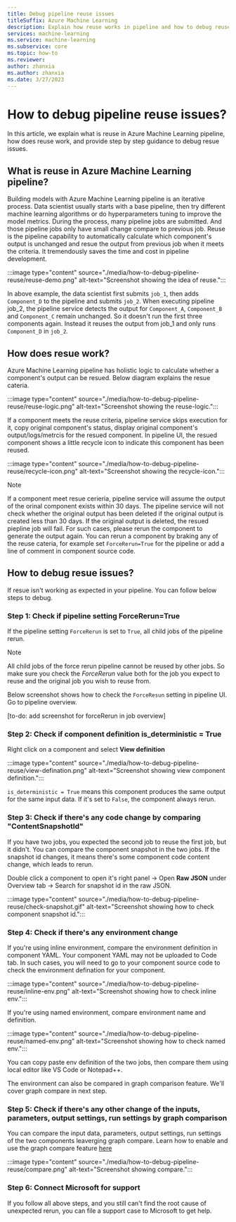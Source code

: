 ```yaml
---
title: Debug pipeline reuse issues
titleSuffix: Azure Machine Learning
description: Explain how reuse works in pipeline and how to debug reuse issues with component by component guidance
services: machine-learning
ms.service: machine-learning
ms.subservice: core
ms.topic: how-to
ms.reviewer: 
author: zhanxia
ms.author: zhanxia
ms.date: 3/27/2023
---
```


# How to debug pipeline reuse issues?

In this article, we explain what is reuse in Azure Machine Learning pipeline, how does reuse work, and provide step by step guidance to debug resue issues. 

## What is reuse in Azure Machine Learning pipeline?

Building models with Azure Machine Learning pipeline is an iterative process. Data scientist usually starts with a base pipeline, then try different machine learning algorithms or do hyperparameters tuning to improve the model metrics. During the process, many pipeline jobs are submitted. And those pipeline jobs only have small change compare to previous job. Reuse is the pipeline capability to automatically calculate which component's output is unchanged and resue the output from previous job when it meets the criteria.  It tremendously saves the time and cost in pipeline development. 


:::image type="content" source="./media/how-to-debug-pipeline-reuse/reuse-demo.png" alt-text="Screenshot showing the idea of reuse.":::

In above example, the data scientist first submits `job_1`, then adds `Component_D` to the pipeline and submits `job_2`. When executing pipeline job_2, the pipeline service detects the output for `Component_A`, `Component_B` and `Component_C` remain unchanged. So it doesn't run the first three components again. Instead it reuses the output from job_1 and only runs `Component_D` in `job_2`.  
 

## How does resue work?

Azure Machine Learning pipeline has holistic logic to calculate whether a component's output can be resued. Below diagram explains the resue cateria. 

:::image type="content" source="./media/how-to-debug-pipeline-reuse/reuse-logic.png" alt-text="Screenshot showing the reuse-logic.":::

If a component meets the reuse criteria, pipeline service skips execution for it, copy original component's status, display original component's output/logs/metrcis for the resued component. In pipeline UI, the resued component shows a little recycle icon to indicate this component has been reused.  

:::image type="content" source="./media/how-to-debug-pipeline-reuse/recycle-icon.png" alt-text="Screenshot showing the recycle-icon.":::


>[!Note]
> If a component meet resue cerieria, pipeline service will assume the output of the orinal component exists within 30 days. The pipeline service will not check whether the original output has been deleted if the original output is created less than 30 days. If the original output is deleted, the resued piepline job will fail. For such cases, please rerun the component to generate the output again. You can rerun a component by braking any of the reuse cateria, for example set `ForceRerun=True` for the pipeline or add a line of comment in component source code.   


## How to debug resue issues?  

If resue isn't working as expected in your pipeline. You can follow below steps to debug.

### Step 1: Check if pipeline setting ForceRerun=True

If the pipeline setting `ForceRerun` is set to `True`, all child jobs of the pipeline rerun. 

>[!Note]
> All child jobs of the force rerun pipeline cannot be reused by other jobs. So make sure you check the *ForceRerun* value both for the job you expect to reuse and the original job you wish to reuse from. 

Below screenshot shows how to check the `ForceResun` setting in pipeline UI. Go to pipeline overview.

[to-do: add screenshot for forceRerun in job overview]


### Step 2: Check if component definition is_deterministic = True

Right click on a component and select **View definition**

:::image type="content" source="./media/how-to-debug-pipeline-reuse/view-defination.png" alt-text="Screenshot showing view component definition.":::


`is_deterministic = True` means this component produces the same output for the same input data. If it's set to `False`, the component always rerun.   


### Step 3: Check if there's any code change by comparing "ContentSnapshotId"

If you have two jobs, you expected the second job to reuse the first job, but it didn't. You can compare the component snapshot in the two jobs. If the snapshot id changes, it means there's some component code content change, which leads to rerun.

Double click a component to open it's  right panel -> Open **Raw JSON** under Overview tab -> Search for snapshot id in the raw JSON.

:::image type="content" source="./media/how-to-debug-pipeline-reuse/check-snapshot.gif" alt-text="Screenshot showing how to check component snapshot id.":::


### Step 4: Check if there's any environment change

If you're using inline environment, compare the environment definition in component YAML. Your component YAML may not be uploaded to Code tab. In such cases, you will need to go to your component source code to check the environment defination for your component. 


:::image type="content" source="./media/how-to-debug-pipeline-reuse/inline-env.png" alt-text="Screenshot showing how to check inline env.":::

If you're using named environment, compare environment name and definition.

:::image type="content" source="./media/how-to-debug-pipeline-reuse/named-env.png" alt-text="Screenshot showing how to check named env.":::


You can copy paste env definition of the two jobs, then compare them using local editor like VS Code or Notepad++.

The environment can also be compared in graph comparison feature. We'll cover graph compare in next step. 

### Step 5: Check if there's any other change of the inputs, parameters, output settings, run settings by graph comparison

You can compare the input data, parameters, output settings, run settings of the two components leaverging graph compare. Learn how to enable and use the graph compare feature [here](./how-to-use-pipeline-ui.md#compare-different-pipelines-to-debug-failure-or-other-unexpected-issues-preview)

:::image type="content" source="./media/how-to-debug-pipeline-reuse/compare.png" alt-text="Screenshot showing compare.":::




### Step 6: Connect Microsoft for support

If you follow all above steps, and you still can't find the root cause of unexpected rerun, you can file a support case to Microsoft to get help. 



